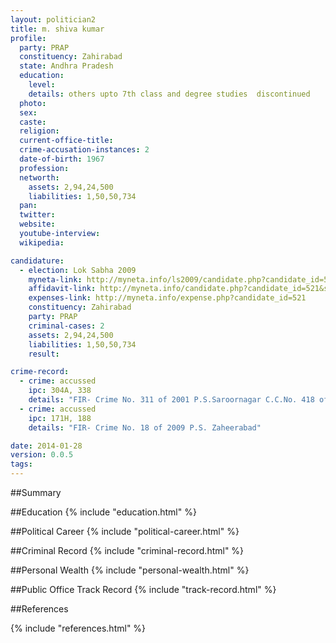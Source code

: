 ```yaml
---
layout: politician2
title: m. shiva kumar
profile: 
  party: PRAP
  constituency: Zahirabad
  state: Andhra Pradesh
  education: 
    level: 
    details: others upto 7th class and degree studies  discontinued
  photo: 
  sex: 
  caste: 
  religion: 
  current-office-title: 
  crime-accusation-instances: 2
  date-of-birth: 1967
  profession: 
  networth: 
    assets: 2,94,24,500
    liabilities: 1,50,50,734
  pan: 
  twitter: 
  website: 
  youtube-interview: 
  wikipedia: 

candidature: 
  - election: Lok Sabha 2009
    myneta-link: http://myneta.info/ls2009/candidate.php?candidate_id=521
    affidavit-link: http://myneta.info/candidate.php?candidate_id=521&scan=original
    expenses-link: http://myneta.info/expense.php?candidate_id=521
    constituency: Zahirabad 
    party: PRAP
    criminal-cases: 2
    assets: 2,94,24,500
    liabilities: 1,50,50,734
    result:  

crime-record: 
  - crime: accussed
    ipc: 304A, 338
    details: "FIR- Crime No. 311 of 2001 P.S.Saroornagar C.C.No. 418 of 2007. . . . Taken cognizance by. . Addl J.M.F.C. Rangareddy on July 10, 2001" 
  - crime: accussed
    ipc: 171H, 188
    details: "FIR- Crime No. 18 of 2009 P.S. Zaheerabad" 

date: 2014-01-28
version: 0.0.5
tags: 
---
```

##Summary


##Education
{% include "education.html" %}


##Political Career
{% include "political-career.html" %}


##Criminal Record
{% include "criminal-record.html" %}


##Personal Wealth
{% include "personal-wealth.html" %}


##Public Office Track Record
{% include "track-record.html" %}


##References


{% include "references.html" %}